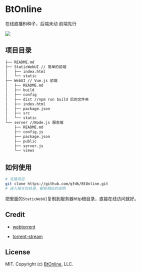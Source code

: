 # BtOnline

在线直播Bt种子，后端未动 前端先行

![](https://i.imgur.com/nlxWTMV.png)

## 项目目录

```bash
├── README.md
├── StaticWebUI // 简单的前端
│   ├── index.html
│   └── static
├── WebUI // Vue.js 前端
│   ├── README.md
│   ├── build
│   ├── config
│   ├── dist //npm run build 后的文件夹
│   ├── index.html
│   ├── package.json
│   ├── src
│   └── static
└── server //Node.js 服务端
    ├── README.md
    ├── config.js
    ├── package.json
    ├── public
    ├── server.js
    └── views
```

## 如何使用

```bash
# 克隆项目
git clone https://github.com/qfdk/BtOnline.git
# 进入相关的目录，都有相应的说明
```

把里面的`StaticWebUI`复制到服务器http根目录，直接在线访问就好。

## Credit

- [webtorrent](https://github.com/feross/webtorrent)

- [torrent-stream](https://github.com/mafintosh/torrent-stream)

## License

MIT. Copyright (c) [BtOnline](http://bt.qfdk.me), LLC.
